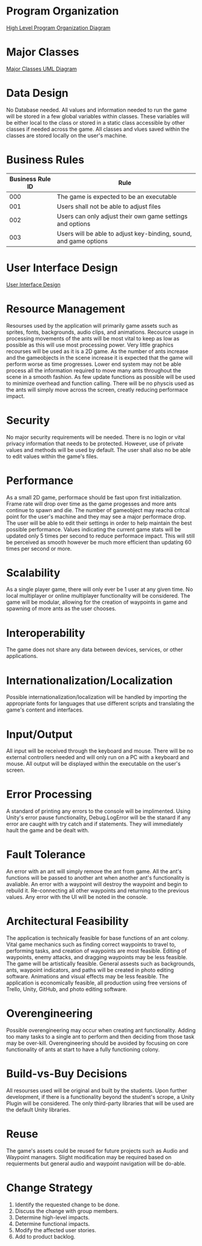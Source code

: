 # Program Organization

[High Level Program Organization Diagram](https://drive.google.com/file/d/1rf1bcVQuNXr1jEMKfpWL9t0AQpL9ZQ_a/view?usp=sharing)

# Major Classes

[Major Classes UML Diagram](https://drive.google.com/file/d/1PpFmCsUxAFgKxv27XWKySDtos1Y4dXyZ/view?usp=sharing)

# Data Design

No Database needed. All values and information needed to run the game will be stored in a few global variables within classes. These variables will be either local to the class or stored in a static class accessible by other classes if needed across the game. All classes and vlues saved within the classes are stored locally on the user's machine.

# Business Rules

| Business Rule ID | Rule |
| ----------------- | ---- | 
| 000 | The game is expected to be an executable | 
| 001 | Users shall not be able to adjust files |
| 002 | Users can only adjust their own game settings and options |
| 003 | Users will be able to adjust key-binding, sound, and game options | 

# User Interface Design

[User Interface Design](https://docs.google.com/document/d/1kpGgwfg6r6enp68Jdj-jGx1Z2RlYuP_FJamOdQT0AVk/edit?usp=sharing)

# Resource Management

Resourses used by the application will primarily game assets such as sprites, fonts, backgrounds, audio clips, and animations. Recource usage in processing movements of the ants will be most vital to keep as low as possible as this will use most processing power. Very little graphics recourses will be used as it is a 2D game. As the number of ants increase and the gameobjects in the scene increase it is expected that the game will perform worse as time progresses. Lower end system may not be able process all the information required to move many ants throughout the scene in a smooth fashion. As few update functions as possible will be used to minimize overhead and function calling. There will be no physcis used as the ants will simply move across the screen, creatly reducing performace impact.

# Security

No major security requirements will be needed. There is no login or vital privacy information that needs to be protected. However, use of private values and methods will be used by default. The user shall also no be able to edit values within the game's files.

# Performance

As a small 2D game, performace should be fast upon first initialization. Frame rate will drop over time as the game progesses and more ants continue to spawn and die. The number of gameobject may reacha critcal point for the user's machine and they may see a major performace drop. The user will be able to edit their settings in order to help maintain the best possible performance. Values indicating the current game stats will be updated only 5 times per second to reduce performace impact. This will still be perceived as smooth however be much more efficient than updating 60 times per second or more.  

# Scalability

As a single player game, there will only ever be 1 user at any given time. No local multiplayer or online multiplayer functionality will be considered. The game will be modular, allowing for the creation of waypoints in game and spawning of more ants as the user chooses. 

# Interoperability

The game does not share any data between devices, services, or other applications. 

# Internationalization/Localization

Possible internationalization/localization will be handled by importing the appropriate fonts for languages that use different scripts and translating the game's content and interfaces.

# Input/Output

All input will be received through the keyboard and mouse. There will be no external controllers needed and will only run on a PC with a keyboard and mouse. All output will be displayed within the executable on the user's screen.

# Error Processing

A standard of printing any errors to the console will be implimented. Using Unity's error pause functionality, Debug.LogError will be the stanard if any error are caught with try catch and if statements. They will immediately hault the game and be dealt with.

# Fault Tolerance

An error with an ant will simply remove the ant from game. All the ant's functions will be passed to another ant when another ant's functionality is avaliable. An error with a waypoint will destroy the waypoint and begin to rebuild it. Re-connecting all other waypoints and returning to the previous values. Any error with the UI will be noted in the console.

# Architectural Feasibility

The application is technically feasible for base functions of an ant colony. Vital game mechanics such as finding correct waypoints to travel to, performing tasks, and creation of waypoints are most feasible. Editing of waypoints, enemy attacks, and dragging waypoints may be less feasible. 
The game will be artistically feasible. General assests such as backgrounds, ants, waypoint indicators, and paths will be created in photo editing software. Animations and visual effects may be less feasible. 
The application is economically feasible, all production using free versions of Trello, Unity, GitHub, and photo editing software.

# Overengineering

Possible overengineering may occur when creating ant functionality. Adding too many tasks to a single ant to perform and then deciding from those task may be over-kill. Overengineering should be avoided by focusing on core functionality of ants at start to have a fully functioning colony.

# Build-vs-Buy Decisions

All resourses used will be original and built by the students. Upon further development, if there is a functionality beyond the student's scrope, a Unity Plugin will be considered. The only third-party libraries that will be used are the default Unity libraries. 

# Reuse

The game's assets could be reused for future projects such as Audio and Waypoint managers. Slight modification may be required based on requierments but general audio and waypoint navigation will be do-able. 

# Change Strategy

1. Identify the requested change to be done.
2. Discuss the change with group members.
3. Determine high-level impacts.
4. Determine functional impacts.
5. Modify the affected user stories.
6. Add to product backlog. 
